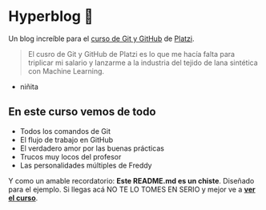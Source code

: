 # Hyperblog 💚
Un blog increíble para el [curso de Git y GitHub](https://platzi.com/cursos/git-github/ "curso de Git y GitHub") de [Platzi](https://platzi.com/ "Platzi").
> El cusro de Git y GitHub de Platzi es lo que me hacía falta para triplicar mi salario y lanzarme a la industria del tejido de lana sintética con Machine Learning.
- niñita

## En este curso vemos de todo
* Todos los comandos de Git
* El flujo de trabajo en GitHub
* El verdadero amor por las buenas prácticas
* Trucos muy locos del profesor
* Las personalidades múltiples de Freddy

Y como un amable recordatorio: **Este README.md es un chiste**. Diseñado para el ejemplo. Si llegas acá NO TE LO TOMES EN SERIO y mejor ve a [**ver el curso**](https://platzi.com/cursos/git-github/ "ver el curso").
